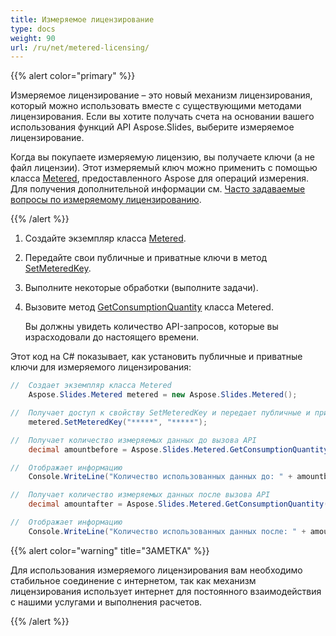 ```yaml
---
title: Измеряемое лицензирование
type: docs
weight: 90
url: /ru/net/metered-licensing/
---
```


{{% alert color="primary" %}} 

Измеряемое лицензирование – это новый механизм лицензирования, который можно использовать вместе с существующими методами лицензирования. Если вы хотите получать счета на основании вашего использования функций API Aspose.Slides, выберите измеряемое лицензирование.

Когда вы покупаете измеряемую лицензию, вы получаете ключи (а не файл лицензии). Этот измеряемый ключ можно применить с помощью класса [Metered](https://reference.aspose.com/slides/net/aspose.slides/metered/), предоставленного Aspose для операций измерения. Для получения дополнительной информации см. [Часто задаваемые вопросы по измеряемому лицензированию](https://purchase.aspose.com/faqs/licensing/metered).

{{% /alert %}} 

1. Создайте экземпляр класса [Metered](https://reference.aspose.com/slides/net/aspose.slides/metered/).
1. Передайте свои публичные и приватные ключи в метод [SetMeteredKey](https://reference.aspose.com/slides/net/aspose.slides/metered/setmeteredkey/).
1. Выполните некоторые обработки (выполните задачи).
1. Вызовите метод [GetConsumptionQuantity](https://reference.aspose.com/slides/net/aspose.slides/metered/getconsumptionquantity/) класса Metered.

   Вы должны увидеть количество API-запросов, которые вы израсходовали до настоящего времени.

Этот код на C# показывает, как установить публичные и приватные ключи для измеряемого лицензирования:

```c#
//  Создает экземпляр класса Metered
	Aspose.Slides.Metered metered = new Aspose.Slides.Metered();

//  Получает доступ к свойству SetMeteredKey и передает публичные и приватные ключи в качестве параметров
	metered.SetMeteredKey("*****", "*****");

//  Получает количество измеряемых данных до вызова API
	decimal amountbefore = Aspose.Slides.Metered.GetConsumptionQuantity();

//  Отображает информацию
	Console.WriteLine("Количество использованных данных до: " + amountbefore.ToString());

//  Получает количество измеряемых данных после вызова API
	decimal amountafter = Aspose.Slides.Metered.GetConsumptionQuantity();

//  Отображает информацию
	Console.WriteLine("Количество использованных данных после: " + amountafter.ToString());
```

{{% alert color="warning" title="ЗАМЕТКА"  %}} 

Для использования измеряемого лицензирования вам необходимо стабильное соединение с интернетом, так как механизм лицензирования использует интернет для постоянного взаимодействия с нашими услугами и выполнения расчетов.

{{% /alert %}} 